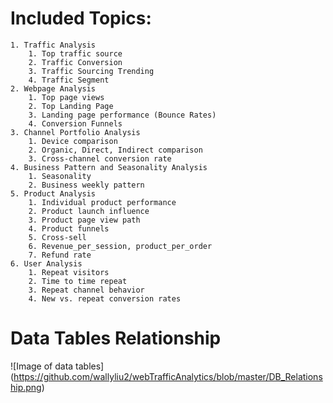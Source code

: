 # Included Topics:


    1. Traffic Analysis
        1. Top traffic source
        2. Traffic Conversion
        3. Traffic Sourcing Trending
        4. Traffic Segment
    2. Webpage Analysis
        1. Top page views
        2. Top Landing Page
        3. Landing page performance (Bounce Rates)
        4. Conversion Funnels
    3. Channel Portfolio Analysis
        1. Device comparison
        2. Organic, Direct, Indirect comparison
        3. Cross-channel conversion rate
    4. Business Pattern and Seasonality Analysis
        1. Seasonality
        2. Business weekly pattern
    5. Product Analysis
        1. Individual product performance
        2. Product launch influence
        3. Product page view path
        4. Product funnels
        5. Cross-sell
        6. Revenue_per_session, product_per_order
        7. Refund rate
    6. User Analysis
        1. Repeat visitors
        2. Time to time repeat
        3. Repeat channel behavior
        4. New vs. repeat conversion rates

# Data Tables Relationship
![Image of data tables]
(https://github.com/wallyliu2/webTrafficAnalytics/blob/master/DB_Relationship.png)
